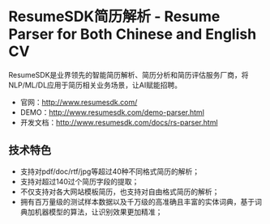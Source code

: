 ResumeSDK简历解析 - Resume Parser for Both Chinese and English CV
========

ResumeSDK是业界领先的智能简历解析、简历分析和简历评估服务厂商，将NLP/ML/DL应用于简历相关业务场景，让AI赋能招聘。
* 官网：http://www.resumesdk.com/
* DEMO：http://www.resumesdk.com/demo-parser.html
* 开发文档：http://www.resumesdk.com/docs/rs-parser.html

技术特色
---

* 支持对pdf/doc/rtf/jpg等超过40种不同格式简历的解析；
* 支持对超过140过个简历字段的提取；
* 不仅支持对各大网站模板简历，也支持对自由格式简历的解析；
* 拥有百万量级的测试样本数据以及千万级的高准确且丰富的实体词典，基于词典加机器模型的算法，让识别效果更加精准；
